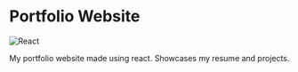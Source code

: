 # Portfolio Website
![React](https://img.shields.io/badge/react-%2320232a.svg?style=for-the-badge&logo=react&logoColor=%2361DAFB)

My portfolio website made using react. Showcases my resume and projects.
